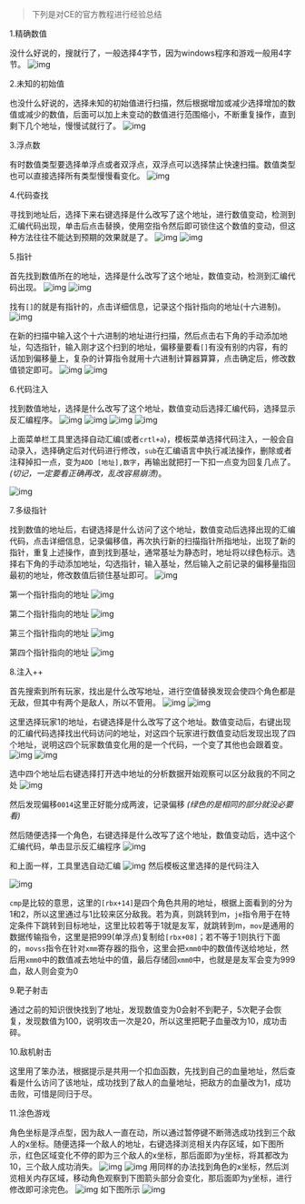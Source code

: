 >下列是对CE的官方教程进行经验总结

1.精确数值

没什么好说的，搜就行了，一般选择4字节，因为windows程序和游戏一般用4字节。
![img](https://raw.githubusercontent.com/galact-byte/Property/refs/heads/main/CE/Pasted%20image%2020231210125525.png)

2.未知的初始值

也没什么好说的，选择未知的初始值进行扫描，然后根据增加或减少选择增加的数值或减少的数值，后面可以加上未变动的数值进行范围缩小，不断重复操作，直到剩下几个地址，慢慢试就行了。
![img](https://raw.githubusercontent.com/galact-byte/Property/refs/heads/main/CE/Pasted%20image%2020231210125639.png)

3.浮点数

有时数值类型要选择单浮点或者双浮点，双浮点可以选择禁止快速扫描。数值类型也可以直接选择所有类型慢慢看变化。
![img](https://raw.githubusercontent.com/galact-byte/Property/refs/heads/main/CE/Pasted%20image%2020231210125817.png)

4.代码查找

寻找到地址后，选择下来右键选择是什么改写了这个地址，进行数值变动，检测到汇编代码出现，单击后点击替换，使用空指令然后即可锁住这个数值的变动，但这种方法往往不能达到预期的效果就是了。
![img](https://raw.githubusercontent.com/galact-byte/Property/refs/heads/main/CE/Pasted%20image%2020231210130025.png)
![img](https://raw.githubusercontent.com/galact-byte/Property/refs/heads/main/CE/Pasted%20image%2020231210130121.png)

5.指针

首先找到数值所在的地址，选择是什么改写了这个地址，数值变动，检测到汇编代码出现。
![img](https://raw.githubusercontent.com/galact-byte/Property/refs/heads/main/CE/Pasted%20image%2020231210130203.png)
![img](https://raw.githubusercontent.com/galact-byte/Property/refs/heads/main/CE/Pasted%20image%2020231210130228.png)

找有`[]`的就是有指针的，点击详细信息，记录这个指针指向的地址(十六进制)。
![img](https://raw.githubusercontent.com/galact-byte/Property/refs/heads/main/CE/Pasted%20image%2020231210130412.png)

在新的扫描中输入这个十六进制的地址进行扫描，然后点击右下角的手动添加地址，勾选指针，输入刚才这个扫到的地址，偏移量要看`[]`有没有别的内容，有的话加到偏移量上，复杂的计算指令就用十六进制计算器算算，点击确定后，修改数值锁定即可。
![img](https://raw.githubusercontent.com/galact-byte/Property/refs/heads/main/CE/Pasted%20image%2020231210130605.png)
![img](https://raw.githubusercontent.com/galact-byte/Property/refs/heads/main/CE/Pasted%20image%2020231210130704.png)

6.代码注入

找到数值地址，选择是什么改写了这个地址，数值变动后选择汇编代码，选择显示反汇编程序。
![img](https://raw.githubusercontent.com/galact-byte/Property/refs/heads/main/CE/Pasted%20image%2020231210130808.png)
![img](https://raw.githubusercontent.com/galact-byte/Property/refs/heads/main/CE/Pasted%20image%2020231210130826.png)
![img](https://raw.githubusercontent.com/galact-byte/Property/refs/heads/main/CE/Pasted%20image%2020231210130933.png)
![img](https://raw.githubusercontent.com/galact-byte/Property/refs/heads/main/CE/Pasted%20image%2020231210131115.png)

上面菜单栏工具里选择自动汇编(或者`crtl+a`)，模板菜单选择代码注入，一般会自动录入，选择确定后对代码进行修改，`sub`在汇编语言中执行减法操作，删除或者注释掉扣一点，变为`ADD [地址],数字`，再输出就把打一下扣一点变为回复几点了。*(切记，一定要看正确再改，乱改容易崩溃)*。

![img](https://raw.githubusercontent.com/galact-byte/Property/refs/heads/main/CE/Pasted%20image%2020231210131032.png)

7.多级指针

找到数值的地址后，右键选择是什么访问了这个地址，数值变动后选择出现的汇编代码，点击详细信息，记录偏移值，再次执行新的扫描指针所指地址，出现了新的指针，重复上述操作，直到找到基址，通常基址为静态时，地址将以绿色标示。选择右下角的手动添加地址，勾选指针，输入基址，然后输入之前记录的偏移量指回最初的地址，修改数值后锁住基址即可。
![img](https://raw.githubusercontent.com/galact-byte/Property/refs/heads/main/CE/Pasted%20image%2020231210225631.png)

第一个指针指向的地址
![img](https://raw.githubusercontent.com/galact-byte/Property/refs/heads/main/CE/Pasted%20image%2020231210225733.png)

第二个指针指向的地址
![img](https://raw.githubusercontent.com/galact-byte/Property/refs/heads/main/CE/Pasted%20image%2020231210225940.png)

第三个指针指向的地址
![img](https://raw.githubusercontent.com/galact-byte/Property/refs/heads/main/CE/Pasted%20image%2020231210230215.png)

第四个指针指向的地址
![img](https://raw.githubusercontent.com/galact-byte/Property/refs/heads/main/CE/Pasted%20image%2020231210230322.png)

8.注入++

首先搜索到所有玩家，找出是什么改写地址，进行空值替换发现会使四个角色都是无敌，但其中有两个是敌人，所以不管用。
![img](https://raw.githubusercontent.com/galact-byte/Property/refs/heads/main/CE/Pasted%20image%2020231210230731.png)
![img](https://raw.githubusercontent.com/galact-byte/Property/refs/heads/main/CE/Pasted%20image%2020231210230808.png)

这里选择玩家1的地址，右键选择是什么改写了这个地址。数值变动后，右键出现的汇编代码选择找出代码访问的地址，对这四个玩家进行数值变动后发现出现了四个地址，说明这四个玩家数值变化用的是一个代码，一个变了其他也会跟着变。
![img](https://raw.githubusercontent.com/galact-byte/Property/refs/heads/main/CE/Pasted%20image%2020231210231701.png)
![img](https://raw.githubusercontent.com/galact-byte/Property/refs/heads/main/CE/Pasted%20image%2020231210231641.png)

选中四个地址后右键选择打开选中地址的分析数据开始观察可以区分敌我的不同之处
![img](https://raw.githubusercontent.com/galact-byte/Property/refs/heads/main/CE/Pasted%20image%2020231210231906.png)

然后发现偏移`0014`这里正好能分成两波，记录偏移 *(绿色的是相同的部分就没必要看)*

然后随便选择一个角色，右键选择是什么改写了这个地址，数值变动后，选中这个汇编代码，单击显示反汇编程序
![img](https://raw.githubusercontent.com/galact-byte/Property/refs/heads/main/CE/Pasted%20image%2020231211140307.png)

和上面一样，工具里选自动汇编
![img](https://raw.githubusercontent.com/galact-byte/Property/refs/heads/main/CE/Pasted%20image%2020231211140412.png)
然后模板这里选择的是代码注入

![img](https://raw.githubusercontent.com/galact-byte/Property/refs/heads/main/CE/Pasted%20image%2020231211140553.png)

`cmp`是比较的意思，这里的`[rbx+14]`是四个角色共用的地址，根据上面看到的分为1和2，所以这里通过与1比较来区分敌我。若为真，则跳转到m，`je`指令用于在特定条件下跳转到目标地址，这里比较若等于1就是友军，就跳转到m，`mov`是通用的数据传输指令，这里是把999(单浮点)复制给`[rbx+08]`；若不等于1则执行下面的，`movss`指令在针对`xmm`寄存器的指令，这里会把`xmm0`中的数值传送给地址，然后用`xmm0`中的数值减去地址中的值，最后存储回`xmm0`中，也就是是友军会变为999血，敌人则会变为0

9.靶子射击

通过之前的知识很快找到了地址，发现数值变为0会射不到靶子，5次靶子会恢复，发现数值为100，说明攻击一次是20，所以这里把靶子血量改为10，成功击碎。

10.敌机射击

这里用了笨办法，根据提示是共用一个扣血函数，先找到自己的血量地址，然后查看是什么访问了该地址，成功找到了敌人的血量地址，把敌方的血量改为1，成功击败，可惜是同归于尽。

11.涂色游戏

角色坐标是浮点型，因为敌人一直在动，所以通过暂停键不断筛选成功找到三个敌人的x坐标。随便选择一个敌人的地址，右键选择浏览相关内存区域，如下图所示，红色区域变化不停的即为三个敌人的x坐标，那后面即为y坐标，将其都改为10，三个敌人成功消失。
![img](https://github.com/galact-byte/Property/blob/main/CE/Pasted%20image%2020231211172607.png?raw=true)
![img](https://github.com/galact-byte/Property/blob/main/CE/Pasted%20image%2020231211172834.png?raw=true)
用同样的办法找到角色的x坐标，然后浏览相关内存区域，移动角色观察到下图箭头部分会变化，那后面即为y坐标，进行修改即可涂完色。
![img](https://github.com/galact-byte/Property/blob/main/CE/Pasted%20image%2020231211173747.png?raw=true)
如下图所示
![img](https://github.com/galact-byte/Property/blob/main/CE/Pasted%20image%2020231211173857.png?raw=true)
